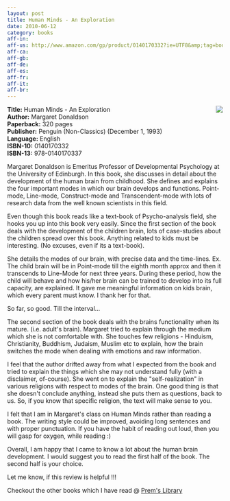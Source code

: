 ```yaml
---
layout: post
title: Human Minds - An Exploration
date: 2010-06-12
category: books
aff-in: 
aff-us: http://www.amazon.com/gp/product/0140170332?ie=UTF8&amp;tag=booiverea-20&amp;linkCode=as2&amp;camp=1789&amp;creative=9325&amp;creativeASIN=0140170332
aff-ca: 
aff-gb: 
aff-de: 
aff-es: 
aff-fr: 
aff-it: 
aff-br: 
---
```


<img style="clear: right; float: right; margin-bottom: 1em; margin-left: 1em;" 
src="{{site.img-url}}/human-minds-margaret-donaldson-book.jpg"/>
**Title:** Human Minds - An Exploration  
**Author:** Margaret Donaldson  
**Paperback:** 320 pages  
**Publisher:** Penguin (Non-Classics) (December 1, 1993)  
**Language:** English  
**ISBN-10:** 0140170332  
**ISBN-13:** 978-0140170337  

Margaret Donaldson is Emeritus Professor of Developmental Psychology at the University of Edinburgh. In this book, she discusses in detail about the development of the human brain from childhood. She defines and explains the four important modes in which our brain develops and functions. Point-mode, Line-mode, Construct-mode and Transcendent-mode with lots of research data from the well known scientists in this field.  

Even though this book reads like a text-book of Psycho-analysis field, she hooks you up into this book very easily. Since the first section of the book deals with the development of the children brain, lots of case-studies about the children spread over this book. Anything related to kids must be interesting. (No excuses, even if its a text-book).  

She details the modes of our brain, with precise data and the time-lines. Ex. The child brain will be in Point-mode till the eighth month approx and then it transcends to Line-Mode for next three years. During these period, how the child will behave and how his/her brain can be trained to develop into its full capacity, are explained. It gave me meaningful information on kids brain, which every parent must know. I thank her for that.  

So far, so good. Till the interval...  

The second section of the book deals with the brains functionality when its mature. (i.e. adult's brain). Margaret tried to explain through the medium which she is not comfortable with. She touches few religions - Hinduism, Christianity, Buddhism, Judaism, Muslim etc to explain, how the brain switches the mode when dealing with emotions and raw information.  

I feel that the author drifted away from what I expected from the book and tried to explain the things which she may not understand fully (with a disclaimer, of-course). She went on to explain the "self-realization" in various religions with respect to modes of the brain. One good thing is that she doesn't conclude anything, instead she puts them as questions, back to us. So, if you know that specific religion, the text will make sense to you.  

I felt that I am in Margaret's class on Human Minds rather than reading a book. The writing style could be improved, avoiding long sentences and with proper punctuation. If you have the habit of reading out loud, then you will gasp for oxygen, while reading :)  

Overall, I am happy that I came to know a lot about the human brain development. I would suggest you to read the first half of the book. The second half is your choice.  

Let me know, if this review is helpful !!!  

Checkout the other books which I have read @ [Prem's Library]({{site.url}}/category/books/)  
